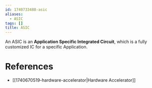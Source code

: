 ```yaml
---
id: 1740733488-asic
aliases:
  - ASIC
tags: []
title: ASIC
---
```


An ASIC is an **Application Specific Integrated Circuit**, which is a fully customized 
IC for a specific Application. 

# References 
- [[1740670519-hardware-accelerator|Hardware Accelerator]]

